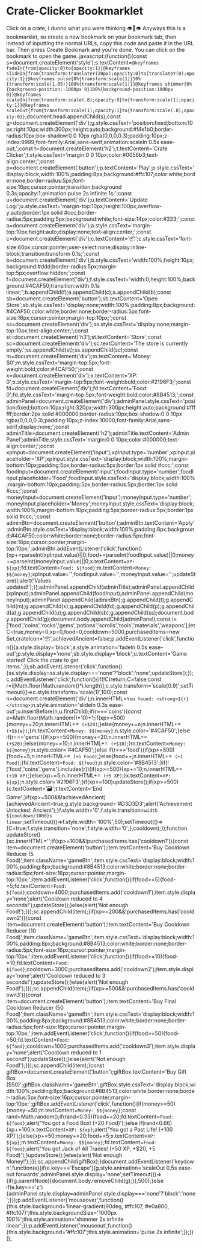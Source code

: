 # Crate-Clicker Bookmarklet
Click on a crate, I dunno what you were thinking 👁👄👁
Anyways this is a bookmarklet, so create a new bookmark on your bookmark tab, then instead of inputting the normal URLs, copy this code and paste it in the URL bar. Then press Create Bookmark and you're done. You can click on the bookmark to open the game.
javascript:(function(){const s=document.createElement('style');s.textContent=`@keyframes fadeIn{from{opacity:0}to{opacity:1}}@keyframes slideIn{from{transform:translateY(20px);opacity:0}to{translateY(0);opacity:1}}@keyframes pulse{0%{transform:scale(1)}50%{transform:scale(1.05)}100%{transform:scale(1)}}@keyframes shimmer{0%{background-position:-1000px 0}100%{background-position:1000px 0}}@keyframes scaleIn{from{transform:scale(.8);opacity:0}to{transform:scale(1);opacity:1}}@keyframes scaleOut{from{transform:scale(1);opacity:1}to{transform:scale(.8);opacity:0}}`;document.head.appendChild(s);const g=document.createElement('div');g.style.cssText='position:fixed;bottom:10px;right:10px;width:300px;height:auto;background:#f4e1b0;border-radius:10px;box-shadow:0 0 10px rgba(0,0,0,0.3);padding:10px;z-index:9999;font-family:Arial,sans-serif;animation:scaleIn 0.5s ease-out;';const t=document.createElement('h2');t.textContent='Crate Clicker';t.style.cssText='margin:0 0 10px;color:#0056b3;text-align:center;';const p=document.createElement('button');p.textContent='Play';p.style.cssText='display:block;width:100%;padding:8px;background:#ffc107;color:white;border:none;border-radius:5px;font-size:16px;cursor:pointer;transition:background 0.3s;opacity:1;animation:pulse 2s infinite 1s;';const u=document.createElement('div');u.textContent='Update Log:';u.style.cssText='margin-top:10px;height:100px;overflow-y:auto;border:1px solid #ccc;border-radius:5px;padding:5px;background:white;font-size:14px;color:#333;';const a=document.createElement('div');a.style.cssText='margin-top:10px;height:auto;display:none;text-align:center;';const c=document.createElement('div');c.textContent='📦';c.style.cssText='font-size:60px;cursor:pointer;user-select:none;display:inline-block;transition:transform 0.1s;';const b=document.createElement('div');b.style.cssText='width:100%;height:10px;background:#ddd;border-radius:5px;margin-top:5px;overflow:hidden;';const f=document.createElement('div');f.style.cssText='width:0;height:100%;background:#4CAF50;transition:width 0.1s linear;';b.appendChild(f);a.appendChild(c);a.appendChild(b);const sb=document.createElement('button');sb.textContent='Open Store';sb.style.cssText='display:none;width:100%;padding:8px;background:#4CAF50;color:white;border:none;border-radius:5px;font-size:16px;cursor:pointer;margin-top:10px;';const ss=document.createElement('div');ss.style.cssText='display:none;margin-top:10px;text-align:center;';const st=document.createElement('h3');st.textContent='Store';const sc=document.createElement('div');sc.textContent='The store is currently empty.';ss.appendChild(st);ss.appendChild(sc);const m=document.createElement('div');m.textContent='Money: $0';m.style.cssText='margin-top:5px;font-weight:bold;color:#4CAF50;';const x=document.createElement('div');x.textContent='XP: 0';x.style.cssText='margin-top:5px;font-weight:bold;color:#2196F3;';const fd=document.createElement('div');fd.textContent='Food: 0';fd.style.cssText='margin-top:5px;font-weight:bold;color:#8B4513;';const adminPanel=document.createElement('div');adminPanel.style.cssText='position:fixed;bottom:10px;right:320px;width:300px;height:auto;background:#ffffff;border:2px solid #000000;border-radius:10px;box-shadow:0 0 10px rgba(0,0,0,0.3);padding:10px;z-index:10000;font-family:Arial,sans-serif;display:none;';const adminTitle=document.createElement('h2');adminTitle.textContent='Admin Panel';adminTitle.style.cssText='margin:0 0 10px;color:#000000;text-align:center;';const xpInput=document.createElement('input');xpInput.type='number';xpInput.placeholder='XP';xpInput.style.cssText='display:block;width:100%;margin-bottom:10px;padding:5px;border-radius:5px;border:1px solid #ccc;';const foodInput=document.createElement('input');foodInput.type='number';foodInput.placeholder='Food';foodInput.style.cssText='display:block;width:100%;margin-bottom:10px;padding:5px;border-radius:5px;border:1px solid #ccc;';const moneyInput=document.createElement('input');moneyInput.type='number';moneyInput.placeholder='Money';moneyInput.style.cssText='display:block;width:100%;margin-bottom:10px;padding:5px;border-radius:5px;border:1px solid #ccc;';const adminBtn=document.createElement('button');adminBtn.textContent='Apply';adminBtn.style.cssText='display:block;width:100%;padding:8px;background:#4CAF50;color:white;border:none;border-radius:5px;font-size:16px;cursor:pointer;margin-top:10px;';adminBtn.addEventListener('click',function(){xp+=parseInt(xpInput.value)||0;food+=parseInt(foodInput.value)||0;money+=parseInt(moneyInput.value)||0;x.textContent=`XP: ${xp}`;fd.textContent=`Food: ${food}`;m.textContent=`Money: $${money}`;xpInput.value='';foodInput.value='';moneyInput.value='';updateStore();alert('Values updated!');});adminPanel.appendChild(adminTitle);adminPanel.appendChild(xpInput);adminPanel.appendChild(foodInput);adminPanel.appendChild(moneyInput);adminPanel.appendChild(adminBtn);g.appendChild(t);g.appendChild(m);g.appendChild(x);g.appendChild(fd);g.appendChild(p);g.appendChild(a);g.appendChild(u);g.appendChild(sb);g.appendChild(ss);document.body.appendChild(g);document.body.appendChild(adminPanel);const i=['food','coins','rocks','gems','potions','scrolls','tools','materials','weapons'];let C=true,money=0,xp=0,food=0,cooldown=5000,purchasedItems=new Set,crateIcon='📦',achievedAncient=false;p.addEventListener('click',function(){a.style.display='block';a.style.animation='fadeIn 0.5s ease-out';p.style.display='none';sb.style.display='block';u.textContent='Game started! Click the crate to get items.';});sb.addEventListener('click',function(){ss.style.display=ss.style.display==='none'?'block':'none';updateStore();});c.addEventListener('click',function(){if(!C)return;C=false;const r=i[Math.floor(Math.random()*i.length)];c.style.transform='scale(0.9)';setTimeout(()=>c.style.transform='scale(1)',100);const n=document.createElement('div');n.innerHTML=`You found: <strong>${r}</strong>`;n.style.animation='slideIn 0.3s ease-out';u.insertBefore(n,u.firstChild);if(r==='coins'){const e=Math.floor(Math.random()*10)+1;if(xp>=500){money+=20;n.innerHTML+=` (+$20)`;}else{money+=e;n.innerHTML+=` (+$${e})`;}m.textContent=`Money: $${money}`;n.style.color='#4CAF50';}else if(r==='gems'){if(xp>=500){money+=20;n.innerHTML+=` (+$20)`;}else{money+=10;n.innerHTML+=` (+$10)`;}m.textContent=`Money: $${money}`;n.style.color='#4CAF50';}else if(r==='food'){if(xp>=500){food+=5;n.innerHTML+=` (+5 Food)`;}else{food++;n.innerHTML+=` (+1 Food)`;}fd.textContent=`Food: ${food}`;n.style.color='#8B4513';}if(!['food','coins','gems'].includes(r)){if(xp>=500){xp+=10;n.innerHTML+=` (+10 XP)`;}else{xp+=5;n.innerHTML+=` (+5 XP)`;}x.textContent=`XP: ${xp}`;n.style.color='#2196F3';}if(xp>=100)updateStore();if(xp>=500){c.textContent='🗃';t.textContent='End Game';}if(xp>=500&&!achievedAncient){achievedAncient=true;g.style.background='#D3D3D3';alert('Achievement Unlocked: Ancient');}f.style.width='0';f.style.transition=`width ${cooldown/1000}s linear`;setTimeout(()=>f.style.width='100%',50);setTimeout(()=>{C=true;f.style.transition='none';f.style.width='0';},cooldown);});function updateStore(){sc.innerHTML='';if(xp>=100&&!purchasedItems.has('cooldown1')){const item=document.createElement('button');item.textContent='Buy Cooldown Reducer (5 Food)';item.className='gameBtn';item.style.cssText='display:block;width:100%;padding:8px;background:#8B4513;color:white;border:none;border-radius:5px;font-size:16px;cursor:pointer;margin-top:10px;';item.addEventListener('click',function(){if(food>=5){food-=5;fd.textContent=`Food: ${food}`;cooldown=4000;purchasedItems.add('cooldown1');item.style.display='none';alert('Cooldown reduced to 4 seconds!');updateStore();}else{alert('Not enough Food!');}});sc.appendChild(item);}if(xp>=200&&!purchasedItems.has('cooldown2')){const item=document.createElement('button');item.textContent='Buy Cooldown Reducer (10 Food)';item.className='gameBtn';item.style.cssText='display:block;width:100%;padding:8px;background:#8B4513;color:white;border:none;border-radius:5px;font-size:16px;cursor:pointer;margin-top:10px;';item.addEventListener('click',function(){if(food>=10){food-=10;fd.textContent=`Food: ${food}`;cooldown=3000;purchasedItems.add('cooldown2');item.style.display='none';alert('Cooldown reduced to 3 seconds!');updateStore();}else{alert('Not enough Food!');}});sc.appendChild(item);}if(xp>=500&&!purchasedItems.has('cooldown3')){const item=document.createElement('button');item.textContent='Buy Final Cooldown Reducer (50 Food)';item.className='gameBtn';item.style.cssText='display:block;width:100%;padding:8px;background:#8B4513;color:white;border:none;border-radius:5px;font-size:16px;cursor:pointer;margin-top:10px;';item.addEventListener('click',function(){if(food>=50){food-=50;fd.textContent=`Food: ${food}`;cooldown=1000;purchasedItems.add('cooldown3');item.style.display='none';alert('Cooldown reduced to 1 second!');updateStore();}else{alert('Not enough Food!');}});sc.appendChild(item);}const giftBox=document.createElement('button');giftBox.textContent='Buy Gift Box ($50)';giftBox.className='gameBtn';giftBox.style.cssText='display:block;width:100%;padding:8px;background:#8B4513;color:white;border:none;border-radius:5px;font-size:16px;cursor:pointer;margin-top:10px;';giftBox.addEventListener('click',function(){if(money>=50){money-=50;m.textContent=`Money: $${money}`;const rand=Math.random();if(rand<0.33){food+=20;fd.textContent=`Food: ${food}`;alert('You got a Food Box! (+20 Food)');}else if(rand<0.66){xp+=100;x.textContent=`XP: ${xp}`;alert('You got a Past Life! (+100 XP)');}else{xp+=50;money+=20;food+=5;x.textContent=`XP: ${xp}`;m.textContent=`Money: $${money}`;fd.textContent=`Food: ${food}`;alert('You got Jack of All Trades! (+50 XP, +$20, +5 Food)');}updateStore();}else{alert('Not enough Money!');}});sc.appendChild(giftBox);}document.addEventListener('keydown',function(e){if(e.key==='Escape'){g.style.animation='scaleOut 0.5s ease-out forwards';adminPanel.style.display='none';setTimeout(()=>{if(g.parentNode){document.body.removeChild(g);}},500);}else if(e.key==='z'){adminPanel.style.display=adminPanel.style.display==='none'?'block':'none';}});p.addEventListener('mouseover',function(){this.style.background='linear-gradient(90deg, #ffc107, #e0a800, #ffc107)';this.style.backgroundSize='1000px 100%';this.style.animation='shimmer 2s infinite linear';});p.addEventListener('mouseout',function(){this.style.background='#ffc107';this.style.animation='pulse 2s infinite';});})();
